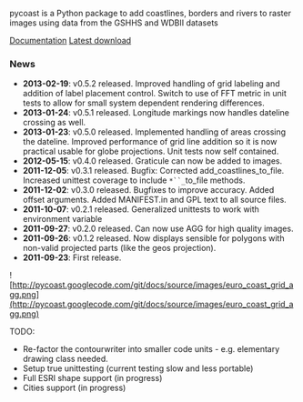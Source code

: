 pycoast is a Python package to add coastlines, borders and rivers to raster images using data from the GSHHS and WDBII datasets

[Documentation](http://pycoast.googlecode.com/git/docs/build/html/index.html)
[Latest download](http://code.google.com/p/pycoast/downloads/detail?name=pycoast-0.5.2.tar.gz)

### News ###
  * **2013-02-19**: v0.5.2 released. Improved handling of grid labeling and addition of label placement control. Switch to use of FFT metric in unit tests to allow for small system dependent rendering differences.
  * **2013-01-24**: v0.5.1 released. Longitude markings now handles dateline crossing as well.
  * **2013-01-23**: v0.5.0 released. Implemented handling of areas crossing the dateline. Improved performance of grid line addition so it is now practical usable for globe projections. Unit tests now self contained.
  * **2012-05-15**: v0.4.0 released. Graticule can now be added to images.
  * **2011-12-05**: v0.3.1 released. Bugfix: Corrected add\_coastlines\_to\_file. Increased unittest coverage to include `*``_`to\_file methods.
  * **2011-12-02**: v0.3.0 released. Bugfixes to improve accuracy. Added offset arguments. Added MANIFEST.in and GPL text to all source files.
  * **2011-10-07**: v0.2.1 released. Generalized unittests to work with environment variable
  * **2011-09-27**: v0.2.0 released. Can now use AGG for high quality images.
  * **2011-09-26**: v0.1.2 released. Now displays sensible for polygons with non-valid projected parts (like the geos projection).
  * **2011-09-23**: First release.

![http://pycoast.googlecode.com/git/docs/source/images/euro_coast_grid_agg.png](http://pycoast.googlecode.com/git/docs/source/images/euro_coast_grid_agg.png)

TODO:
  * Re-factor the contourwriter into smaller code units - e.g. elementary drawing class needed.
  * Setup true unittesting (current testing slow and less portable)
  * Full ESRI shape support (in progress)
  * Cities support (in progress)